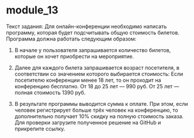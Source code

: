 # module_13
Текст задания: Для онлайн-конференции необходимо написать программу, которая будет подсчитывать общую стоимость билетов. Программа должна работать следующим образом:
1. В начале у пользователя запрашивается количество билетов, которые он хочет приобрести на мероприятие.


2. Далее для каждого билета запрашивается возраст посетителя, в соответствии со значением которого выбирается стоимость: Если посетителю конференции менее 18 лет, то он проходит на конференцию бесплатно. От 18 до 25 лет — 990 руб. От 25 лет — полная стоимость 1390 руб. 


3. В результате программы выводится сумма к оплате. При этом, если человек регистрирует больше трёх человек на конференцию, то дополнительно получает 10% скидку на полную стоимость заказа. Для проверки загрузите полученное решение на GitHub и прикрепите ссылку.
